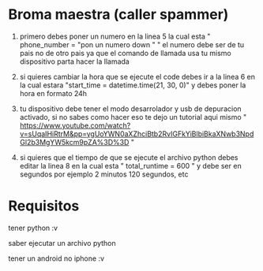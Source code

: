 # Broma maestra (caller spammer)

1. primero debes poner un numero en la linea 5 la cual esta " phone_number = "pon un numero down " " el numero debe ser de tu pais no de otro pais ya que el comando de llamada usa tu mismo dispositivo parta hacer la llamada

3. si quieres cambiar la hora que se ejecute el code debes ir a la linea 6 en la cual estara "start_time = datetime.time(21, 30, 0)" y debes poner la hora en formato 24h

5. tu dispositivo debe tener el modo desarrolador y usb de depuracion activado, si no sabes como hacer eso te dejo un tutorial aqui mismo " https://www.youtube.com/watch?v=sUqaIHiRtrM&pp=ygUoYWN0aXZhciBtb2RvIGFkYiBlbiBkaXNwb3NpdGl2b3MgYW5kcm9pZA%3D%3D "

7. si quieres que el tiempo de que se ejecute el archivo python debes editar la linea 8 en la cual esta " total_runtime = 600 " y debe ser en segundos por ejemplo 2 minutos 120 segundos, etc

# Requisitos

  tener python :v
  
  saber ejecutar un archivo python
  
  tener un android no iphone :v
